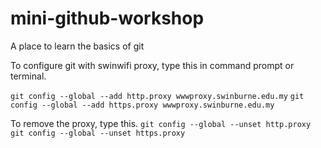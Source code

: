 mini-github-workshop
====================

A place to learn the basics of git

To configure git with swinwifi proxy, type this in command prompt or terminal.

`git config --global --add http.proxy wwwproxy.swinburne.edu.my`
`git config --global --add https.proxy wwwproxy.swinburne.edu.my`

To remove the proxy, type this.
`git config --global --unset http.proxy`
`git config --global --unset https.proxy`
